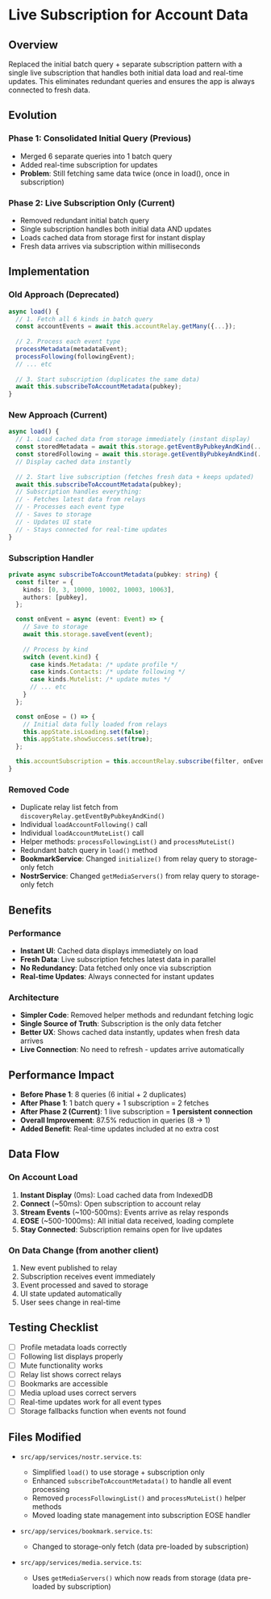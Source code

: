 # Live Subscription for Account Data

## Overview
Replaced the initial batch query + separate subscription pattern with a single live subscription that handles both initial data load and real-time updates. This eliminates redundant queries and ensures the app is always connected to fresh data.

## Evolution

### Phase 1: Consolidated Initial Query (Previous)
- Merged 6 separate queries into 1 batch query
- Added real-time subscription for updates
- **Problem**: Still fetching same data twice (once in load(), once in subscription)

### Phase 2: Live Subscription Only (Current)
- Removed redundant initial batch query
- Single subscription handles both initial data AND updates
- Loads cached data from storage first for instant display
- Fresh data arrives via subscription within milliseconds

## Implementation

### Old Approach (Deprecated)
```typescript
async load() {
  // 1. Fetch all 6 kinds in batch query
  const accountEvents = await this.accountRelay.getMany({...});
  
  // 2. Process each event type
  processMetadata(metadataEvent);
  processFollowing(followingEvent);
  // ... etc
  
  // 3. Start subscription (duplicates the same data)
  await this.subscribeToAccountMetadata(pubkey);
}
```

### New Approach (Current)
```typescript
async load() {
  // 1. Load cached data from storage immediately (instant display)
  const storedMetadata = await this.storage.getEventByPubkeyAndKind(...);
  const storedFollowing = await this.storage.getEventByPubkeyAndKind(...);
  // Display cached data instantly
  
  // 2. Start live subscription (fetches fresh data + keeps updated)
  await this.subscribeToAccountMetadata(pubkey);
  // Subscription handles everything:
  // - Fetches latest data from relays
  // - Processes each event type
  // - Saves to storage
  // - Updates UI state
  // - Stays connected for real-time updates
}
```

### Subscription Handler
```typescript
private async subscribeToAccountMetadata(pubkey: string) {
  const filter = {
    kinds: [0, 3, 10000, 10002, 10003, 10063],
    authors: [pubkey],
  };

  const onEvent = async (event: Event) => {
    // Save to storage
    await this.storage.saveEvent(event);
    
    // Process by kind
    switch (event.kind) {
      case kinds.Metadata: /* update profile */
      case kinds.Contacts: /* update following */
      case kinds.Mutelist: /* update mutes */
      // ... etc
    }
  };

  const onEose = () => {
    // Initial data fully loaded from relays
    this.appState.isLoading.set(false);
    this.appState.showSuccess.set(true);
  };

  this.accountSubscription = this.accountRelay.subscribe(filter, onEvent, onEose);
}
```

### Removed Code
- Duplicate relay list fetch from `discoveryRelay.getEventByPubkeyAndKind()`
- Individual `loadAccountFollowing()` call
- Individual `loadAccountMuteList()` call
- Helper methods: `processFollowingList()` and `processMuteList()`
- Redundant batch query in `load()` method
- **BookmarkService**: Changed `initialize()` from relay query to storage-only fetch
- **NostrService**: Changed `getMediaServers()` from relay query to storage-only fetch

## Benefits

### Performance
- **Instant UI**: Cached data displays immediately on load
- **Fresh Data**: Live subscription fetches latest data in parallel
- **No Redundancy**: Data fetched only once via subscription
- **Real-time Updates**: Always connected for instant updates

### Architecture
- **Simpler Code**: Removed helper methods and redundant fetching logic
- **Single Source of Truth**: Subscription is the only data fetcher
- **Better UX**: Shows cached data instantly, updates when fresh data arrives
- **Live Connection**: No need to refresh - updates arrive automatically

## Performance Impact
- **Before Phase 1**: 8 queries (6 initial + 2 duplicates)
- **After Phase 1**: 1 batch query + 1 subscription = 2 fetches
- **After Phase 2 (Current)**: 1 live subscription = **1 persistent connection**
- **Overall Improvement**: 87.5% reduction in queries (8 → 1)
- **Added Benefit**: Real-time updates included at no extra cost

## Data Flow

### On Account Load
1. **Instant Display** (0ms): Load cached data from IndexedDB
2. **Connect** (~50ms): Open subscription to account relay
3. **Stream Events** (~100-500ms): Events arrive as relay responds
4. **EOSE** (~500-1000ms): All initial data received, loading complete
5. **Stay Connected**: Subscription remains open for live updates

### On Data Change (from another client)
1. New event published to relay
2. Subscription receives event immediately
3. Event processed and saved to storage
4. UI state updated automatically
5. User sees change in real-time

## Testing Checklist
- [ ] Profile metadata loads correctly
- [ ] Following list displays properly
- [ ] Mute functionality works
- [ ] Relay list shows correct relays
- [ ] Bookmarks are accessible
- [ ] Media upload uses correct servers
- [ ] Real-time updates work for all event types
- [ ] Storage fallbacks function when events not found

## Files Modified
- `src/app/services/nostr.service.ts`:
  - Simplified `load()` to use storage + subscription only
  - Enhanced `subscribeToAccountMetadata()` to handle all event processing
  - Removed `processFollowingList()` and `processMuteList()` helper methods
  - Moved loading state management into subscription EOSE handler
  
- `src/app/services/bookmark.service.ts`: 
  - Changed to storage-only fetch (data pre-loaded by subscription)
  
- `src/app/services/media.service.ts`:
  - Uses `getMediaServers()` which now reads from storage (data pre-loaded by subscription)
